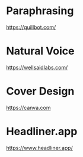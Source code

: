 # Paraphrasing
https://quillbot.com/

# Natural Voice
https://wellsaidlabs.com/

# Cover Design
https://canva.com

# Headliner.app
https://www.headliner.app/
